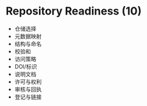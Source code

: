 # Repository Readiness (10)

- 仓储选择
- 元数据映射
- 结构与命名
- 校验和
- 访问策略
- DOI/标识
- 说明文档
- 许可与权利
- 审核与回执
- 登记与链接
